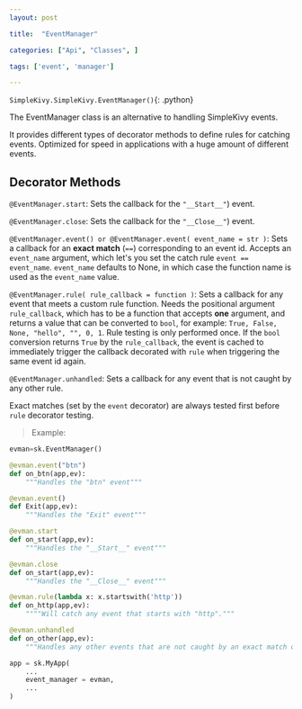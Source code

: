 ```yaml
---
layout: post

title:  "EventManager"

categories: ["Api", "Classes", ]

tags: ['event', 'manager']

---
```

`SimpleKivy.SimpleKivy.EventManager()`{: .python}


The EventManager class is an alternative to handling SimpleKivy events.

It provides different types of decorator methods to define rules for catching events.
Optimized for speed in applications with a huge amount of different events.

## Decorator Methods
`@EventManager.start`: Sets the callback for the `"__Start__"`) event.

`@EventManager.close`: Sets the callback for the `"__Close__"`) event.

`@EventManager.event() or @EventManager.event( event_name = str )`: Sets a callback for an **exact match** (`==`) corresponding to an event id. Accepts an `event_name` argument, which let's you set the catch rule `event == event_name`. `event_name` defaults to None, in which case the function name is used as the `event_name` value.

`@EventManager.rule( rule_callback = function )`: Sets a callback for any event that meets a custom rule function. Needs the positional argument `rule_callback`, which has to be a function that accepts **one** argument, and returns a value that can be converted to `bool`, for example: `True, False, None, "hello", "", 0, 1`. Rule testing is only performed once. If the `bool` conversion returns `True` by the `rule_callback`, the event is cached to immediately trigger the callback decorated with `rule` when triggering the same event id again.


`@EventManager.unhandled`: Sets a callback for any event that is not caught by any other rule.


Exact matches (set by the `event` decorator) are always tested first before `rule` decorator testing.

> Example:


```py
evman=sk.EventManager()

@evman.event("btn")
def on_btn(app,ev):
    """Handles the "btn" event"""

@evman.event()
def Exit(app,ev):
    """Handles the "Exit" event"""

@evman.start
def on_start(app,ev):
    """Handles the "__Start__" event"""

@evman.close
def on_start(app,ev):
    """Handles the "__Close__" event"""

@evman.rule(lambda x: x.startswith('http'))
def on_http(app,ev):
    """"Will catch any event that starts with "http"."""

@evman.unhandled
def on_other(app,ev):
    """Handles any other events that are not caught by an exact match or rule."""

app = sk.MyApp(
    ...
    event_manager = evman,
    ...
)
```

